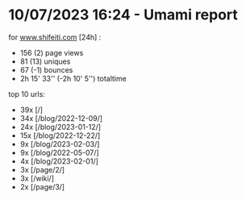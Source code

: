 # 10/07/2023 16:24 - Umami report
for www.shifeiti.com [24h] :

 - 156 (2) page views
 - 81 (13) uniques
 - 67 (-1) bounces
 - 2h 15' 33'' (-2h 10' 5'') totaltime


top 10 urls:
 - 39x [/]
 - 34x [/blog/2022-12-09/]
 - 24x [/blog/2023-01-12/]
 - 15x [/blog/2022-12-22/]
 - 9x [/blog/2023-02-03/]
 - 9x [/blog/2022-05-07/]
 - 4x [/blog/2023-02-01/]
 - 3x [/page/2/]
 - 3x [/wiki/]
 - 2x [/page/3/]


